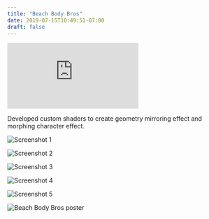 ```yaml
---
title: "Beach Body Bros"
date: 2019-07-15T10:49:51-07:00
draft: false
---
```

<p class="youtube">
<iframe src="https://www.youtube.com/embed/8HZ_J62KgKU" frameborder="0" allow="accelerometer; autoplay; encrypted-media; gyroscope; picture-in-picture" allowfullscreen></iframe>
</p>

Developed custom shaders to create geometry mirroring effect and morphing character effect.

![Screenshot 1](../../images/beach-body-bros/screenshot1.jpg)

![Screenshot 2](../../images/beach-body-bros/screenshot2.jpg)

![Screenshot 3](../../images/beach-body-bros/screenshot3.jpg)

![Screenshot 4](../../images/beach-body-bros/screenshot4.jpg)

![Screenshot 5](../../images/beach-body-bros/screenshot5.jpg)

![Beach Body Bros poster](../../images/beach-body-bros/poster.jpg)